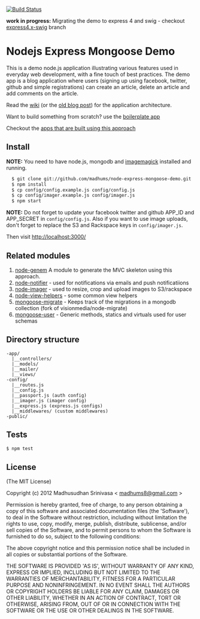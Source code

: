 [![Build Status](https://travis-ci.org/madhums/node-express-mongoose-demo.png)](https://travis-ci.org/madhums/node-express-mongoose-demo)

**work in progress:** Migrating the demo to express 4 and swig - checkout [express4.x-swig](https://github.com/madhums/node-express-mongoose-demo/tree/express-4.x-swig) branch

# Nodejs Express Mongoose Demo

This is a demo node.js application illustrating various features used in everyday web development, with a fine touch of best practices. The demo app is a blog application where users (signing up using facebook, twitter, github and simple registrations) can create an article, delete an article and add comments on the article.

Read the [wiki](https://github.com/madhums/node-express-mongoose/wiki) (or the [old blog post](http://madhums.me/2012/07/19/breaking-down-app-js-file-nodejs-express-mongoose/)) for the application architecture.

Want to build something from scratch? use the [boilerplate app](https://github.com/madhums/node-express-mongoose)

Checkout the [apps that are built using this approach](https://github.com/madhums/node-express-mongoose/wiki/Apps-built-using-this-approach)

## Install

**NOTE:** You need to have node.js, mongodb and [imagemagick](http://www.imagemagick.org/script/index.php) installed and running.

```sh
  $ git clone git://github.com/madhums/node-express-mongoose-demo.git
  $ npm install
  $ cp config/config.example.js config/config.js
  $ cp config/imager.example.js config/imager.js
  $ npm start
```

**NOTE:** Do not forget to update your facebook twitter and github APP_ID and APP_SECRET in `config/config.js`. Also if you want to use image uploads, don't forget to replace the S3 and Rackspace keys in `config/imager.js`.

Then visit [http://localhost:3000/](http://localhost:3000/)

## Related modules

1. [node-genem](https://github.com/madhums/node-genem) A module to generate the MVC skeleton using this approach.
2. [node-notifier](http://github.com/madhums/node-notifier) - used for notifications via emails and push notificatiions
3. [node-imager](http://github.com/madhums/node-imager) - used to resize, crop and upload images to S3/rackspace
4. [node-view-helpers](http://github.com/madhums/node-view-helpers) - some common view helpers
5. [mongoose-migrate](https://github.com/madhums/mongoose-migrate#readme) - Keeps track of the migrations in a mongodb collection (fork of visionmedia/node-migrate)
6. [mongoose-user](http://github.com/madhums/mongoose-user) - Generic methods, statics and virtuals used for user schemas

## Directory structure
```
-app/
  |__controllers/
  |__models/
  |__mailer/
  |__views/
-config/
  |__routes.js
  |__config.js
  |__passport.js (auth config)
  |__imager.js (imager config)
  |__express.js (express.js configs)
  |__middlewares/ (custom middlewares)
-public/
```

## Tests

```sh
$ npm test
```

## License
(The MIT License)

Copyright (c) 2012 Madhusudhan Srinivasa < [madhums8@gmail.com](mailto:madhums8@gmail.com) >

Permission is hereby granted, free of charge, to any person obtaining a copy of this software and associated documentation files (the 'Software'), to deal in the Software without restriction, including without limitation the rights to use, copy, modify, merge, publish, distribute, sublicense, and/or sell copies of the Software, and to permit persons to whom the Software is furnished to do so, subject to the following conditions:

The above copyright notice and this permission notice shall be included in all copies or substantial portions of the Software.

THE SOFTWARE IS PROVIDED 'AS IS', WITHOUT WARRANTY OF ANY KIND, EXPRESS OR IMPLIED, INCLUDING BUT NOT LIMITED TO THE WARRANTIES OF MERCHANTABILITY, FITNESS FOR A PARTICULAR PURPOSE AND NONINFRINGEMENT. IN NO EVENT SHALL THE AUTHORS OR COPYRIGHT HOLDERS BE LIABLE FOR ANY CLAIM, DAMAGES OR OTHER LIABILITY, WHETHER IN AN ACTION OF CONTRACT, TORT OR OTHERWISE, ARISING FROM, OUT OF OR IN CONNECTION WITH THE SOFTWARE OR THE USE OR OTHER DEALINGS IN THE SOFTWARE.
